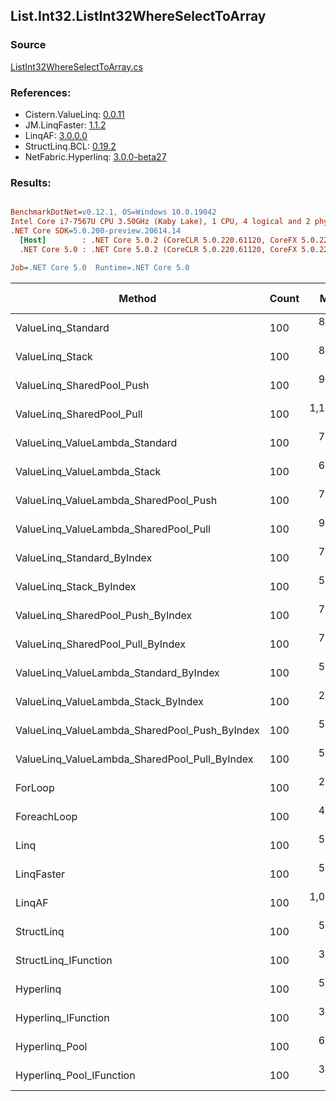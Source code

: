 ﻿## List.Int32.ListInt32WhereSelectToArray

### Source
[ListInt32WhereSelectToArray.cs](../LinqBenchmarks/List/Int32/ListInt32WhereSelectToArray.cs)

### References:
- Cistern.ValueLinq: [0.0.11](https://www.nuget.org/packages/Cistern.ValueLinq/0.0.11)
- JM.LinqFaster: [1.1.2](https://www.nuget.org/packages/JM.LinqFaster/1.1.2)
- LinqAF: [3.0.0.0](https://www.nuget.org/packages/LinqAF/3.0.0.0)
- StructLinq.BCL: [0.19.2](https://www.nuget.org/packages/StructLinq.BCL/0.19.2)
- NetFabric.Hyperlinq: [3.0.0-beta27](https://www.nuget.org/packages/NetFabric.Hyperlinq/3.0.0-beta27)

### Results:
``` ini

BenchmarkDotNet=v0.12.1, OS=Windows 10.0.19042
Intel Core i7-7567U CPU 3.50GHz (Kaby Lake), 1 CPU, 4 logical and 2 physical cores
.NET Core SDK=5.0.200-preview.20614.14
  [Host]        : .NET Core 5.0.2 (CoreCLR 5.0.220.61120, CoreFX 5.0.220.61120), X64 RyuJIT
  .NET Core 5.0 : .NET Core 5.0.2 (CoreCLR 5.0.220.61120, CoreFX 5.0.220.61120), X64 RyuJIT

Job=.NET Core 5.0  Runtime=.NET Core 5.0  

```
|                                        Method | Count |       Mean |   Error |  StdDev | Ratio | RatioSD |  Gen 0 | Gen 1 | Gen 2 | Allocated |
|---------------------------------------------- |------ |-----------:|--------:|--------:|------:|--------:|-------:|------:|------:|----------:|
|                            ValueLinq_Standard |   100 |   883.4 ns | 3.99 ns | 3.33 ns |  3.47 |    0.02 | 0.3557 |     - |     - |     744 B |
|                               ValueLinq_Stack |   100 |   859.4 ns | 2.90 ns | 2.57 ns |  3.38 |    0.02 | 0.1068 |     - |     - |     224 B |
|                     ValueLinq_SharedPool_Push |   100 |   958.4 ns | 2.28 ns | 2.02 ns |  3.77 |    0.02 | 0.1068 |     - |     - |     224 B |
|                     ValueLinq_SharedPool_Pull |   100 | 1,125.0 ns | 3.58 ns | 3.35 ns |  4.43 |    0.04 | 0.1068 |     - |     - |     224 B |
|                ValueLinq_ValueLambda_Standard |   100 |   705.4 ns | 1.94 ns | 1.72 ns |  2.78 |    0.01 | 0.3557 |     - |     - |     744 B |
|                   ValueLinq_ValueLambda_Stack |   100 |   633.6 ns | 1.68 ns | 1.40 ns |  2.49 |    0.02 | 0.1068 |     - |     - |     224 B |
|         ValueLinq_ValueLambda_SharedPool_Push |   100 |   795.9 ns | 1.63 ns | 1.45 ns |  3.13 |    0.02 | 0.1068 |     - |     - |     224 B |
|         ValueLinq_ValueLambda_SharedPool_Pull |   100 |   956.6 ns | 4.07 ns | 3.60 ns |  3.76 |    0.03 | 0.1068 |     - |     - |     224 B |
|                    ValueLinq_Standard_ByIndex |   100 |   723.7 ns | 2.18 ns | 1.93 ns |  2.85 |    0.02 | 0.3557 |     - |     - |     744 B |
|                       ValueLinq_Stack_ByIndex |   100 |   527.1 ns | 2.59 ns | 2.16 ns |  2.07 |    0.01 | 0.1068 |     - |     - |     224 B |
|             ValueLinq_SharedPool_Push_ByIndex |   100 |   720.3 ns | 2.88 ns | 2.55 ns |  2.83 |    0.02 | 0.1068 |     - |     - |     224 B |
|             ValueLinq_SharedPool_Pull_ByIndex |   100 |   707.9 ns | 1.74 ns | 1.62 ns |  2.79 |    0.02 | 0.1068 |     - |     - |     224 B |
|        ValueLinq_ValueLambda_Standard_ByIndex |   100 |   555.1 ns | 2.81 ns | 2.49 ns |  2.18 |    0.02 | 0.3557 |     - |     - |     744 B |
|           ValueLinq_ValueLambda_Stack_ByIndex |   100 |   297.5 ns | 1.04 ns | 0.97 ns |  1.17 |    0.01 | 0.1068 |     - |     - |     224 B |
| ValueLinq_ValueLambda_SharedPool_Push_ByIndex |   100 |   531.7 ns | 2.48 ns | 2.32 ns |  2.09 |    0.01 | 0.1068 |     - |     - |     224 B |
| ValueLinq_ValueLambda_SharedPool_Pull_ByIndex |   100 |   539.8 ns | 1.27 ns | 1.13 ns |  2.12 |    0.01 | 0.1068 |     - |     - |     224 B |
|                                       ForLoop |   100 |   254.1 ns | 1.68 ns | 1.49 ns |  1.00 |    0.00 | 0.4168 |     - |     - |     872 B |
|                                   ForeachLoop |   100 |   424.4 ns | 2.07 ns | 1.84 ns |  1.67 |    0.01 | 0.4168 |     - |     - |     872 B |
|                                          Linq |   100 |   561.0 ns | 2.92 ns | 2.44 ns |  2.21 |    0.02 | 0.3939 |     - |     - |     824 B |
|                                    LinqFaster |   100 |   526.6 ns | 1.10 ns | 0.92 ns |  2.07 |    0.01 | 0.4168 |     - |     - |     872 B |
|                                        LinqAF |   100 | 1,081.9 ns | 2.50 ns | 2.21 ns |  4.26 |    0.02 | 0.4005 |     - |     - |     840 B |
|                                    StructLinq |   100 |   559.9 ns | 2.32 ns | 2.17 ns |  2.20 |    0.02 | 0.1564 |     - |     - |     328 B |
|                          StructLinq_IFunction |   100 |   352.3 ns | 2.29 ns | 2.03 ns |  1.39 |    0.01 | 0.1068 |     - |     - |     224 B |
|                                     Hyperlinq |   100 |   582.6 ns | 2.97 ns | 2.63 ns |  2.29 |    0.02 | 0.1068 |     - |     - |     224 B |
|                           Hyperlinq_IFunction |   100 |   333.2 ns | 0.92 ns | 0.86 ns |  1.31 |    0.01 | 0.1068 |     - |     - |     224 B |
|                                Hyperlinq_Pool |   100 |   642.1 ns | 3.22 ns | 3.01 ns |  2.53 |    0.02 | 0.0267 |     - |     - |      56 B |
|                      Hyperlinq_Pool_IFunction |   100 |   386.9 ns | 1.74 ns | 1.45 ns |  1.52 |    0.01 | 0.0267 |     - |     - |      56 B |
